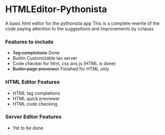 # HTMLEditor-Pythonista
A basic html editor for the pythonista app
This is a complete rewrite of the code paying attention to the suggestions and improvements by cclauss

### Features to include
+ ~~Tag completions~~ Done
+ Builtin Customizable lan server
+ Code checker for html, css ans js (HTML is done)
+ ~~Builtin page previewer~~ Finished for HTML only

### HTML Editor Features
+ HTML tag completions
+ HTML quick previewer
+ HTML code checking



### Server Editor Features
+ Yet to be done.
